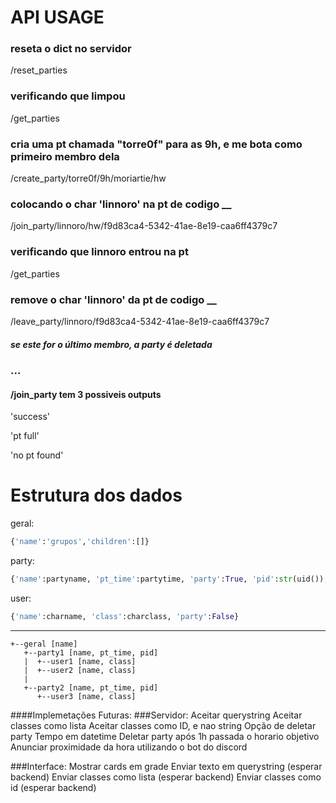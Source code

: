 # API USAGE

### reseta o dict no servidor
/reset_parties   

### verificando que limpou
/get_parties

### cria uma pt chamada "torre0f" para as 9h, e me bota como primeiro membro dela
/create_party/torre0f/9h/moriartie/hw   

### colocando o char 'linnoro' na pt de codigo __ 
/join_party/linnoro/hw/f9d83ca4-5342-41ae-8e19-caa6ff4379c7

### verificando que linnoro entrou na pt
/get_parties

### remove o char 'linnoro' da pt de codigo __
/leave_party/linnoro/f9d83ca4-5342-41ae-8e19-caa6ff4379c7
##### se este for o último membro, a party é deletada

### ...
#### /join_party tem 3 possiveis outputs

'success'

'pt full'

'no pt found'

# Estrutura dos dados
geral: 
```python
{'name':'grupos','children':[]}
```
party:
```python
{'name':partyname, 'pt_time':partytime, 'party':True, 'pid':str(uid()), 'children':[]}
```
user:
```python
{'name':charname, 'class':charclass, 'party':False}
```

--------------
```
+--geral [name]
   +--party1 [name, pt_time, pid]
   |  +--user1 [name, class]
   |  +--user2 [name, class]
   |
   +--party2 [name, pt_time, pid]
      +--user3 [name, class]
```

####Implemetações Futuras:
###Servidor:
Aceitar querystring
Aceitar classes como lista
Aceitar classes como ID, e nao string
Opção de deletar party
Tempo em datetime
Deletar party após 1h passada o horario objetivo
Anunciar proximidade da hora utilizando o bot do discord


###Interface:
Mostrar cards em grade
Enviar texto em querystring (esperar backend)
Enviar classes como lista (esperar backend)
Enviar classes como id (esperar backend)
